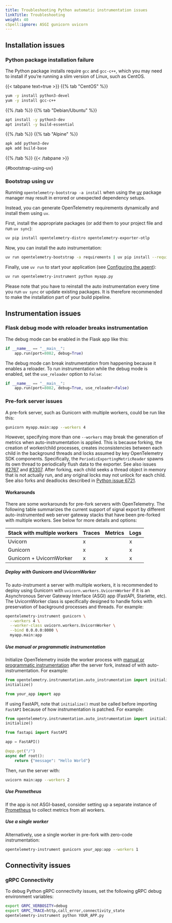 ```yaml
---
title: Troubleshooting Python automatic instrumentation issues
linkTitle: Troubleshooting
weight: 40
cSpell:ignore: ASGI gunicorn uvicorn
---
```


## Installation issues

### Python package installation failure

The Python package installs require `gcc` and `gcc-c++`, which you may need to
install if you’re running a slim version of Linux, such as CentOS.

<!-- markdownlint-disable blanks-around-fences -->

{{< tabpane text=true >}} {{% tab "CentOS" %}}

```sh
yum -y install python3-devel
yum -y install gcc-c++
```

{{% /tab %}} {{% tab "Debian/Ubuntu" %}}

```sh
apt install -y python3-dev
apt install -y build-essential
```

{{% /tab %}} {{% tab "Alpine" %}}

```sh
apk add python3-dev
apk add build-base
```

{{% /tab %}} {{< /tabpane >}}

{#bootstrap-using-uv}

### Bootstrap using uv

Running `opentelemetry-bootstrap -a install` when using the
[uv](https://docs.astral.sh/uv/) package manager may result in errored or
unexpected dependency setups.

Instead, you can generate OpenTelemetry requirements dynamically and install
them using `uv`.

First, install the appropriate packages (or add them to your project file and
run `uv sync`):

```sh
uv pip install opentelemetry-distro opentelemetry-exporter-otlp
```

Now, you can install the auto instrumentation:

```sh
uv run opentelemetry-bootstrap -a requirements | uv pip install --requirement -
```

Finally, use `uv run` to start your application (see
[Configuring the agent](/docs/zero-code/python/#configuring-the-agent)):

```sh
uv run opentelemetry-instrument python myapp.py
```

Please note that you have to reinstall the auto instrumentation every time you
run `uv sync` or update existing packages. It is therefore recommended to make
the installation part of your build pipeline.

## Instrumentation issues

### Flask debug mode with reloader breaks instrumentation

The debug mode can be enabled in the Flask app like this:

```python
if __name__ == "__main__":
    app.run(port=8082, debug=True)
```

The debug mode can break instrumentation from happening because it enables a
reloader. To run instrumentation while the debug mode is enabled, set the
`use_reloader` option to `False`:

```python
if __name__ == "__main__":
    app.run(port=8082, debug=True, use_reloader=False)
```

### Pre-fork server issues

A pre-fork server, such as Gunicorn with multiple workers, could be run like
this:

```sh
gunicorn myapp.main:app --workers 4
```

However, specifying more than one `--workers` may break the generation of
metrics when auto-instrumentation is applied. This is because forking, the
creation of worker/child processes, creates inconsistencies between each child
in the background threads and locks assumed by key OpenTelemetry SDK components.
Specifically, the `PeriodicExportingMetricReader` spawns its own thread to
periodically flush data to the exporter. See also issues
[#2767](https://github.com/open-telemetry/opentelemetry-python/issues/2767) and
[#3307](https://github.com/open-telemetry/opentelemetry-python/issues/3307#issuecomment-1579101152).
After forking, each child seeks a thread object in memory that is not actually
run, and any original locks may not unlock for each child. See also forks and
deadlocks described in [Python issue 6721](https://bugs.python.org/issue6721).

#### Workarounds

There are some workarounds for pre-fork servers with OpenTelemetry. The
following table summarizes the current support of signal export by different
auto-instrumented web server gateway stacks that have been pre-forked with
multiple workers. See below for more details and options:

| Stack with multiple workers | Traces | Metrics | Logs |
| --------------------------- | ------ | ------- | ---- |
| Uvicorn                     | x      |         | x    |
| Gunicorn                    | x      |         | x    |
| Gunicorn + UvicornWorker    | x      | x       | x    |

##### Deploy with Gunicorn and UvicornWorker

To auto-instrument a server with multiple workers, it is recommended to deploy
using Gunicorn with `uvicorn.workers.UvicornWorker` if it is an Asynchronous
Server Gateway Interface (ASGI) app (FastAPI, Starlette, etc). The UvicornWorker
class is specifically designed to handle forks with preservation of background
processes and threads. For example:

```sh
opentelemetry-instrument gunicorn \
  --workers 4 \
  --worker-class uvicorn.workers.UvicornWorker \
  --bind 0.0.0.0:8000 \
  myapp.main:app
```

##### Use manual or programmatic instrumentation

Initialize OpenTelemetry inside the worker process with
[manual or programmatic instrumentation](/docs/zero-code/python/example/) after
the server fork, instead of with auto-instrumentation. For example:

```python
from opentelemetry.instrumentation.auto_instrumentation import initialize
initialize()

from your_app import app
```

If using FastAPI, note that `initialize()` must be called before importing
`FastAPI` because of how instrumentation is patched. For example:

```python
from opentelemetry.instrumentation.auto_instrumentation import initialize
initialize()

from fastapi import FastAPI

app = FastAPI()

@app.get("/")
async def root():
    return {"message": "Hello World"}
```

Then, run the server with:

```sh
uvicorn main:app --workers 2
```

##### Use Prometheus

If the app is not ASGI-based, consider setting up a separate instance of
[Prometheus](/docs/languages/python/exporters/#prometheus-setup) to collect
metrics from all workers.

##### Use a single worker

Alternatively, use a single worker in pre-fork with zero-code instrumentation:

```sh
opentelemetry-instrument gunicorn your_app:app --workers 1
```

## Connectivity issues

### gRPC Connectivity

To debug Python gRPC connectivity issues, set the following gRPC debug
environment variables:

```sh
export GRPC_VERBOSITY=debug
export GRPC_TRACE=http,call_error,connectivity_state
opentelemetry-instrument python YOUR_APP.py
```
